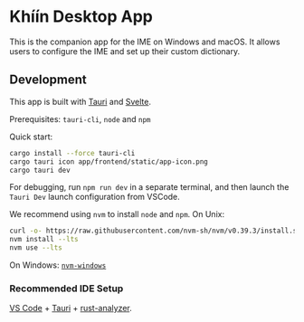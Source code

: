 # Khíín Desktop App

This is the companion app for the IME on Windows and macOS. It allows users to
configure the IME and set up their custom dictionary.

## Development

This app is built with [Tauri](https://tauri.app/) and
[Svelte](https://svelte.dev/).

Prerequisites: `tauri-cli`, `node` and `npm`

Quick start:

```bash
cargo install --force tauri-cli
cargo tauri icon app/frontend/static/app-icon.png
cargo tauri dev
```


For debugging, run `npm run dev` in a separate terminal, and then launch the
`Tauri Dev` launch configuration from VSCode.

We recommend using `nvm` to install `node` and `npm`. On Unix:

```bash
curl -o- https://raw.githubusercontent.com/nvm-sh/nvm/v0.39.3/install.sh | bash
nvm install --lts
nvm use --lts
```

On Windows: [`nvm-windows`](https://github.com/coreybutler/nvm-windows)

### Recommended IDE Setup

[VS Code](https://code.visualstudio.com/) +
[Tauri](https://marketplace.visualstudio.com/items?itemName=tauri-apps.tauri-vscode)
+
[rust-analyzer](https://marketplace.visualstudio.com/items?itemName=rust-lang.rust-analyzer).
